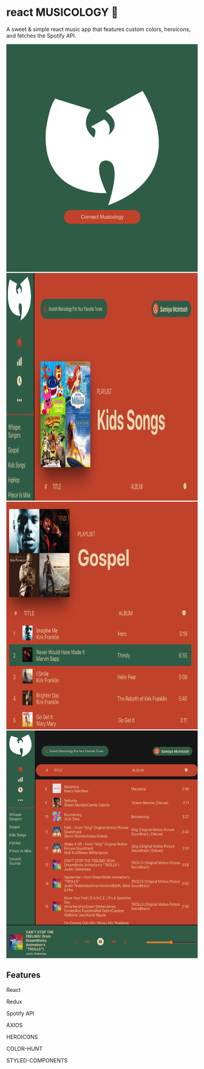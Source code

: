 # react MUSICOLOGY 💸

A sweet & simple react music app that features custom colors, heroicons, and fetches the Spotify API.

  <img src="assets/img/Login.png" width="1000" height="600" />
  <img src="assets/img/Header-NoBackground.png" width="1000" height="600" />
    <img src="assets/img/Body.png" width="1000" height="600"/>
      <img src="assets/img/FullScreen.png" width="1000" height="600" />

## Features

React

Redux

Spotify API

AXIOS

HEROICONS

COLOR-HUNT

STYLED-COMPONENTS
